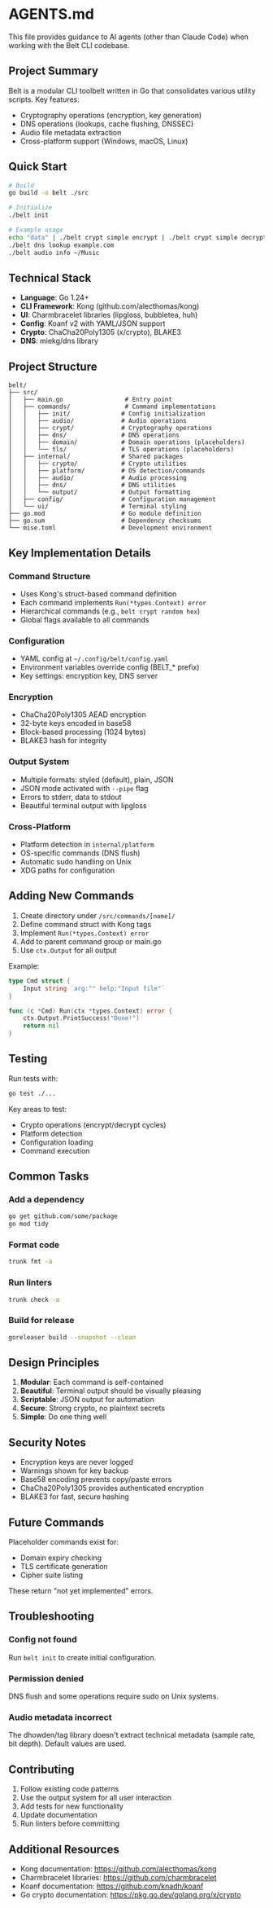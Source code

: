 # AGENTS.md

This file provides guidance to AI agents (other than Claude Code) when working with the Belt CLI codebase.

## Project Summary

Belt is a modular CLI toolbelt written in Go that consolidates various utility scripts. Key features:

- Cryptography operations (encryption, key generation)
- DNS operations (lookups, cache flushing, DNSSEC)
- Audio file metadata extraction
- Cross-platform support (Windows, macOS, Linux)

## Quick Start

```bash
# Build
go build -o belt ./src

# Initialize
./belt init

# Example usage
echo "data" | ./belt crypt simple encrypt | ./belt crypt simple decrypt
./belt dns lookup example.com
./belt audio info ~/Music
```

## Technical Stack

- **Language**: Go 1.24+
- **CLI Framework**: Kong (github.com/alecthomas/kong)
- **UI**: Charmbracelet libraries (lipgloss, bubbletea, huh)
- **Config**: Koanf v2 with YAML/JSON support
- **Crypto**: ChaCha20Poly1305 (x/crypto), BLAKE3
- **DNS**: miekg/dns library

## Project Structure

```
belt/
├── src/
│   ├── main.go                 # Entry point
│   ├── commands/               # Command implementations
│   │   ├── init/              # Config initialization
│   │   ├── audio/             # Audio operations
│   │   ├── crypt/             # Cryptography operations
│   │   ├── dns/               # DNS operations
│   │   ├── domain/            # Domain operations (placeholders)
│   │   └── tls/               # TLS operations (placeholders)
│   ├── internal/              # Shared packages
│   │   ├── crypto/            # Crypto utilities
│   │   ├── platform/          # OS detection/commands
│   │   ├── audio/             # Audio processing
│   │   ├── dns/               # DNS utilities
│   │   └── output/            # Output formatting
│   ├── config/                # Configuration management
│   └── ui/                    # Terminal styling
├── go.mod                     # Go module definition
├── go.sum                     # Dependency checksums
└── mise.toml                  # Development environment

```

## Key Implementation Details

### Command Structure

- Uses Kong's struct-based command definition
- Each command implements `Run(*types.Context) error`
- Hierarchical commands (e.g., `belt crypt random hex`)
- Global flags available to all commands

### Configuration

- YAML config at `~/.config/belt/config.yaml`
- Environment variables override config (BELT\_\* prefix)
- Key settings: encryption key, DNS server

### Encryption

- ChaCha20Poly1305 AEAD encryption
- 32-byte keys encoded in base58
- Block-based processing (1024 bytes)
- BLAKE3 hash for integrity

### Output System

- Multiple formats: styled (default), plain, JSON
- JSON mode activated with `--pipe` flag
- Errors to stderr, data to stdout
- Beautiful terminal output with lipgloss

### Cross-Platform

- Platform detection in `internal/platform`
- OS-specific commands (DNS flush)
- Automatic sudo handling on Unix
- XDG paths for configuration

## Adding New Commands

1. Create directory under `/src/commands/[name]/`
2. Define command struct with Kong tags
3. Implement `Run(*types.Context) error`
4. Add to parent command group or main.go
5. Use `ctx.Output` for all output

Example:

```go
type Cmd struct {
    Input string `arg:"" help:"Input file"`
}

func (c *Cmd) Run(ctx *types.Context) error {
    ctx.Output.PrintSuccess("Done!")
    return nil
}
```

## Testing

Run tests with:

```bash
go test ./...
```

Key areas to test:

- Crypto operations (encrypt/decrypt cycles)
- Platform detection
- Configuration loading
- Command execution

## Common Tasks

### Add a dependency

```bash
go get github.com/some/package
go mod tidy
```

### Format code

```bash
trunk fmt -a
```

### Run linters

```bash
trunk check -a
```

### Build for release

```bash
goreleaser build --snapshot --clean
```

## Design Principles

1. **Modular**: Each command is self-contained
2. **Beautiful**: Terminal output should be visually pleasing
3. **Scriptable**: JSON output for automation
4. **Secure**: Strong crypto, no plaintext secrets
5. **Simple**: Do one thing well

## Security Notes

- Encryption keys are never logged
- Warnings shown for key backup
- Base58 encoding prevents copy/paste errors
- ChaCha20Poly1305 provides authenticated encryption
- BLAKE3 for fast, secure hashing

## Future Commands

Placeholder commands exist for:

- Domain expiry checking
- TLS certificate generation
- Cipher suite listing

These return "not yet implemented" errors.

## Troubleshooting

### Config not found

Run `belt init` to create initial configuration.

### Permission denied

DNS flush and some operations require sudo on Unix systems.

### Audio metadata incorrect

The dhowden/tag library doesn't extract technical metadata (sample rate, bit depth). Default values are used.

## Contributing

1. Follow existing code patterns
2. Use the output system for all user interaction
3. Add tests for new functionality
4. Update documentation
5. Run linters before committing

## Additional Resources

- Kong documentation: https://github.com/alecthomas/kong
- Charmbracelet libraries: https://github.com/charmbracelet
- Koanf documentation: https://github.com/knadh/koanf
- Go crypto documentation: https://pkg.go.dev/golang.org/x/crypto
